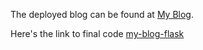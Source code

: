 The deployed blog can be found at [My Blog](https://github.com/maryletteroa/my-blog-flask). 


Here's the link to final code [my-blog-flask](https://github.com/maryletteroa/my-blog-flask)